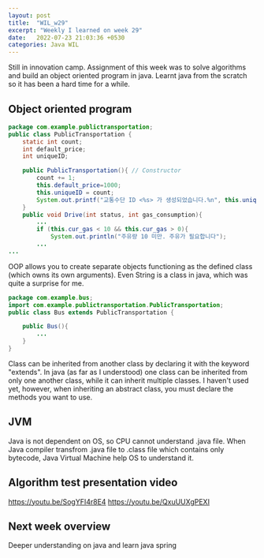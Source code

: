 ```yaml
---
layout: post
title:  "WIL_w29"
excerpt: "Weekly I learned on week 29"
date:   2022-07-23 21:03:36 +0530
categories: Java WIL
---
```

Still in innovation camp. Assignment of this week was to solve algorithms and build an object oriented program in java.
Learnt java from the scratch so it has been a hard time for a while. 

## Object oriented program

```java
package com.example.publictransportation;
public class PublicTransportation {
    static int count;
    int default_price;
    int uniqueID;

    public PublicTransportation(){ // Constructor
        count += 1;
        this.default_price=1000;
        this.uniqueID = count;
        System.out.printf("교통수단 ID <%s> 가 생성되었습니다.%n", this.uniqueID);
    }
    public void Drive(int status, int gas_consumption){
        ...
        if (this.cur_gas < 10 && this.cur_gas > 0){
            System.out.println("주유량 10 미만. 주유가 필요합니다");
        ...
...
```

OOP allows you to create separate objects functioning as the defined class (which owns its own arguments).
Even String is a class in java, which was quite a surprise for me.

```java
package com.example.bus;
import com.example.publictransportation.PublicTransportation;
public class Bus extends PublicTransportation {

    public Bus(){
        ...
    }
}
```
Class can be inherited from another class by declaring it with the keyword "extends". 
In java (as far as I understood) one class can be inherited from only one another class, while it can inherit multiple classes.
I haven't used yet, however, when inheriting an abstract class, you must declare the methods you want to use.

## JVM

Java is not dependent on OS, so CPU cannot understand .java file. When Java compiler transfrom .java file to .class file which contains only bytecode, Java Virtual Machine help OS to understand it.

## Algorithm test presentation video

https://youtu.be/SogYFI4r8E4
https://youtu.be/QxuUUXgPEXI

## Next week overview

Deeper understanding on java and learn java spring